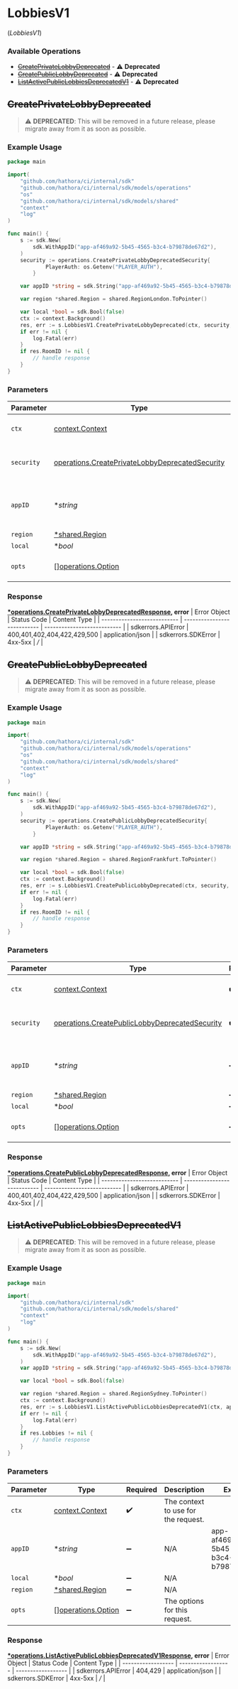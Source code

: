 # LobbiesV1
(*LobbiesV1*)

### Available Operations

* [~~CreatePrivateLobbyDeprecated~~](#createprivatelobbydeprecated) - :warning: **Deprecated**
* [~~CreatePublicLobbyDeprecated~~](#createpubliclobbydeprecated) - :warning: **Deprecated**
* [~~ListActivePublicLobbiesDeprecatedV1~~](#listactivepubliclobbiesdeprecatedv1) - :warning: **Deprecated**

## ~~CreatePrivateLobbyDeprecated~~

> :warning: **DEPRECATED**: This will be removed in a future release, please migrate away from it as soon as possible.

### Example Usage

```go
package main

import(
	"github.com/hathora/ci/internal/sdk"
	"github.com/hathora/ci/internal/sdk/models/operations"
	"os"
	"github.com/hathora/ci/internal/sdk/models/shared"
	"context"
	"log"
)

func main() {
    s := sdk.New(
        sdk.WithAppID("app-af469a92-5b45-4565-b3c4-b79878de67d2"),
    )
    security := operations.CreatePrivateLobbyDeprecatedSecurity{
            PlayerAuth: os.Getenv("PLAYER_AUTH"),
        }

    var appID *string = sdk.String("app-af469a92-5b45-4565-b3c4-b79878de67d2")

    var region *shared.Region = shared.RegionLondon.ToPointer()

    var local *bool = sdk.Bool(false)
    ctx := context.Background()
    res, err := s.LobbiesV1.CreatePrivateLobbyDeprecated(ctx, security, appID, region, local)
    if err != nil {
        log.Fatal(err)
    }
    if res.RoomID != nil {
        // handle response
    }
}
```

### Parameters

| Parameter                                                                                                          | Type                                                                                                               | Required                                                                                                           | Description                                                                                                        | Example                                                                                                            |
| ------------------------------------------------------------------------------------------------------------------ | ------------------------------------------------------------------------------------------------------------------ | ------------------------------------------------------------------------------------------------------------------ | ------------------------------------------------------------------------------------------------------------------ | ------------------------------------------------------------------------------------------------------------------ |
| `ctx`                                                                                                              | [context.Context](https://pkg.go.dev/context#Context)                                                              | :heavy_check_mark:                                                                                                 | The context to use for the request.                                                                                |                                                                                                                    |
| `security`                                                                                                         | [operations.CreatePrivateLobbyDeprecatedSecurity](../../models/operations/createprivatelobbydeprecatedsecurity.md) | :heavy_check_mark:                                                                                                 | The security requirements to use for the request.                                                                  |                                                                                                                    |
| `appID`                                                                                                            | **string*                                                                                                          | :heavy_minus_sign:                                                                                                 | N/A                                                                                                                | app-af469a92-5b45-4565-b3c4-b79878de67d2                                                                           |
| `region`                                                                                                           | [*shared.Region](../../models/shared/region.md)                                                                    | :heavy_minus_sign:                                                                                                 | N/A                                                                                                                |                                                                                                                    |
| `local`                                                                                                            | **bool*                                                                                                            | :heavy_minus_sign:                                                                                                 | N/A                                                                                                                |                                                                                                                    |
| `opts`                                                                                                             | [][operations.Option](../../models/operations/option.md)                                                           | :heavy_minus_sign:                                                                                                 | The options for this request.                                                                                      |                                                                                                                    |


### Response

**[*operations.CreatePrivateLobbyDeprecatedResponse](../../models/operations/createprivatelobbydeprecatedresponse.md), error**
| Error Object                | Status Code                 | Content Type                |
| --------------------------- | --------------------------- | --------------------------- |
| sdkerrors.APIError          | 400,401,402,404,422,429,500 | application/json            |
| sdkerrors.SDKError          | 4xx-5xx                     | */*                         |

## ~~CreatePublicLobbyDeprecated~~

> :warning: **DEPRECATED**: This will be removed in a future release, please migrate away from it as soon as possible.

### Example Usage

```go
package main

import(
	"github.com/hathora/ci/internal/sdk"
	"github.com/hathora/ci/internal/sdk/models/operations"
	"os"
	"github.com/hathora/ci/internal/sdk/models/shared"
	"context"
	"log"
)

func main() {
    s := sdk.New(
        sdk.WithAppID("app-af469a92-5b45-4565-b3c4-b79878de67d2"),
    )
    security := operations.CreatePublicLobbyDeprecatedSecurity{
            PlayerAuth: os.Getenv("PLAYER_AUTH"),
        }

    var appID *string = sdk.String("app-af469a92-5b45-4565-b3c4-b79878de67d2")

    var region *shared.Region = shared.RegionFrankfurt.ToPointer()

    var local *bool = sdk.Bool(false)
    ctx := context.Background()
    res, err := s.LobbiesV1.CreatePublicLobbyDeprecated(ctx, security, appID, region, local)
    if err != nil {
        log.Fatal(err)
    }
    if res.RoomID != nil {
        // handle response
    }
}
```

### Parameters

| Parameter                                                                                                        | Type                                                                                                             | Required                                                                                                         | Description                                                                                                      | Example                                                                                                          |
| ---------------------------------------------------------------------------------------------------------------- | ---------------------------------------------------------------------------------------------------------------- | ---------------------------------------------------------------------------------------------------------------- | ---------------------------------------------------------------------------------------------------------------- | ---------------------------------------------------------------------------------------------------------------- |
| `ctx`                                                                                                            | [context.Context](https://pkg.go.dev/context#Context)                                                            | :heavy_check_mark:                                                                                               | The context to use for the request.                                                                              |                                                                                                                  |
| `security`                                                                                                       | [operations.CreatePublicLobbyDeprecatedSecurity](../../models/operations/createpubliclobbydeprecatedsecurity.md) | :heavy_check_mark:                                                                                               | The security requirements to use for the request.                                                                |                                                                                                                  |
| `appID`                                                                                                          | **string*                                                                                                        | :heavy_minus_sign:                                                                                               | N/A                                                                                                              | app-af469a92-5b45-4565-b3c4-b79878de67d2                                                                         |
| `region`                                                                                                         | [*shared.Region](../../models/shared/region.md)                                                                  | :heavy_minus_sign:                                                                                               | N/A                                                                                                              |                                                                                                                  |
| `local`                                                                                                          | **bool*                                                                                                          | :heavy_minus_sign:                                                                                               | N/A                                                                                                              |                                                                                                                  |
| `opts`                                                                                                           | [][operations.Option](../../models/operations/option.md)                                                         | :heavy_minus_sign:                                                                                               | The options for this request.                                                                                    |                                                                                                                  |


### Response

**[*operations.CreatePublicLobbyDeprecatedResponse](../../models/operations/createpubliclobbydeprecatedresponse.md), error**
| Error Object                | Status Code                 | Content Type                |
| --------------------------- | --------------------------- | --------------------------- |
| sdkerrors.APIError          | 400,401,402,404,422,429,500 | application/json            |
| sdkerrors.SDKError          | 4xx-5xx                     | */*                         |

## ~~ListActivePublicLobbiesDeprecatedV1~~

> :warning: **DEPRECATED**: This will be removed in a future release, please migrate away from it as soon as possible.

### Example Usage

```go
package main

import(
	"github.com/hathora/ci/internal/sdk"
	"github.com/hathora/ci/internal/sdk/models/shared"
	"context"
	"log"
)

func main() {
    s := sdk.New(
        sdk.WithAppID("app-af469a92-5b45-4565-b3c4-b79878de67d2"),
    )
    var appID *string = sdk.String("app-af469a92-5b45-4565-b3c4-b79878de67d2")

    var local *bool = sdk.Bool(false)

    var region *shared.Region = shared.RegionSydney.ToPointer()
    ctx := context.Background()
    res, err := s.LobbiesV1.ListActivePublicLobbiesDeprecatedV1(ctx, appID, local, region)
    if err != nil {
        log.Fatal(err)
    }
    if res.Lobbies != nil {
        // handle response
    }
}
```

### Parameters

| Parameter                                                | Type                                                     | Required                                                 | Description                                              | Example                                                  |
| -------------------------------------------------------- | -------------------------------------------------------- | -------------------------------------------------------- | -------------------------------------------------------- | -------------------------------------------------------- |
| `ctx`                                                    | [context.Context](https://pkg.go.dev/context#Context)    | :heavy_check_mark:                                       | The context to use for the request.                      |                                                          |
| `appID`                                                  | **string*                                                | :heavy_minus_sign:                                       | N/A                                                      | app-af469a92-5b45-4565-b3c4-b79878de67d2                 |
| `local`                                                  | **bool*                                                  | :heavy_minus_sign:                                       | N/A                                                      |                                                          |
| `region`                                                 | [*shared.Region](../../models/shared/region.md)          | :heavy_minus_sign:                                       | N/A                                                      |                                                          |
| `opts`                                                   | [][operations.Option](../../models/operations/option.md) | :heavy_minus_sign:                                       | The options for this request.                            |                                                          |


### Response

**[*operations.ListActivePublicLobbiesDeprecatedV1Response](../../models/operations/listactivepubliclobbiesdeprecatedv1response.md), error**
| Error Object       | Status Code        | Content Type       |
| ------------------ | ------------------ | ------------------ |
| sdkerrors.APIError | 404,429            | application/json   |
| sdkerrors.SDKError | 4xx-5xx            | */*                |
